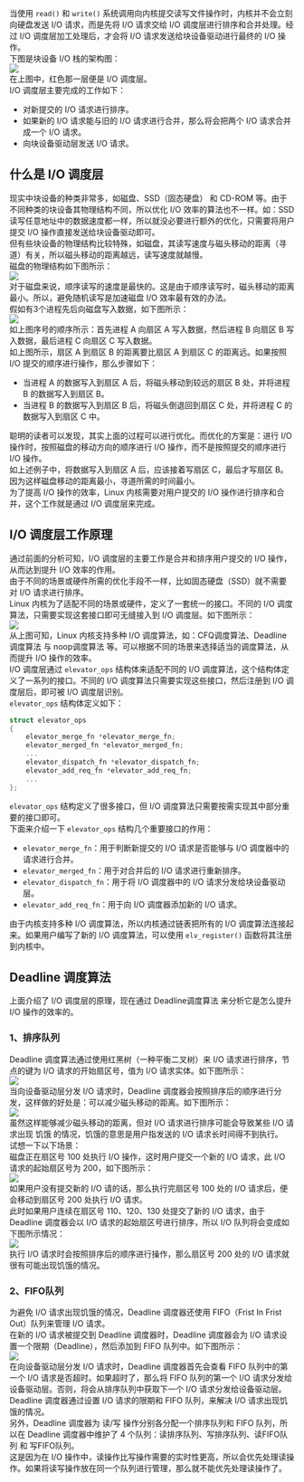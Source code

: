 当使用 `read()` 和 `write()` 系统调用向内核提交读写文件操作时，内核并不会立刻向硬盘发送 I/O 请求，而是先将 I/O 请求交给 I/O 调度层进行排序和合并处理。经过 I/O 调度层加工处理后，才会将 I/O 请求发送给块设备驱动进行最终的 I/O 操作。<br />下图是块设备 I/O 栈的架构图：<br />![](https://cdn.nlark.com/yuque/0/2023/png/396745/1677636367817-f5a0e231-fc1d-471b-9858-7ece920d9c15.png#averageHue=%23a49f86&clientId=ufafe8b47-4b3d-4&from=paste&id=u077a612b&originHeight=927&originWidth=1080&originalType=url&ratio=2.5&rotation=0&showTitle=false&status=done&style=none&taskId=u6097cae8-cf23-4edd-927f-d740d8ad6d4&title=)<br />在上图中，红色那一层便是 I/O 调度层。<br />I/O 调度层主要完成的工作如下：

- 对新提交的 I/O 请求进行排序。
- 如果新的 I/O 请求能与旧的 I/O 请求进行合并，那么将会把两个 I/O 请求合并成一个 I/O 请求。
- 向块设备驱动层发送 I/O 请求。
<a name="BGgjR"></a>
## 什么是 I/O 调度层
现实中块设备的种类非常多，如磁盘、SSD（固态硬盘） 和 CD-ROM 等。由于不同种类的块设备其物理结构不同，所以优化 I/O 效率的算法也不一样。如：SSD 读写任意地址中的数据速度都一样，所以就没必要进行额外的优化，只需要将用户提交 I/O 操作直接发送给块设备驱动即可。<br />但有些块设备的物理结构比较特殊，如磁盘，其读写速度与磁头移动的距离（寻道）有关，所以磁头移动的距离越远，读写速度就越慢。<br />磁盘的物理结构如下图所示：<br />![](https://cdn.nlark.com/yuque/0/2023/png/396745/1677636367797-2b375b2e-dea5-4674-93a0-42744b6516fd.png#averageHue=%23e2e2e2&clientId=ufafe8b47-4b3d-4&from=paste&id=u0b9e99cc&originHeight=652&originWidth=718&originalType=url&ratio=2.5&rotation=0&showTitle=false&status=done&style=none&taskId=uf1400933-3166-48d3-9af0-4f2afc14e32&title=)<br />对于磁盘来说，顺序读写的速度是最快的。这是由于顺序读写时，磁头移动的距离最小。所以，避免随机读写是加速磁盘 I/O 效率最有效的办法。<br />假如有3个进程先后向磁盘写入数据，如下图所示：<br />![](https://cdn.nlark.com/yuque/0/2023/png/396745/1677636367764-0f53fe4f-443f-4a76-a2c4-ed448562b1a4.png#averageHue=%23e2d7d6&clientId=ufafe8b47-4b3d-4&from=paste&id=u38fe2937&originHeight=521&originWidth=1080&originalType=url&ratio=2.5&rotation=0&showTitle=false&status=done&style=none&taskId=ufb5fbf0a-1c28-4db6-8ecb-c6c4a71d91a&title=)<br />如上图序号的顺序所示：首先进程 A 向扇区 A 写入数据，然后进程 B 向扇区 B 写入数据，最后进程 C 向扇区 C 写入数据。<br />如上图所示，扇区 A 到扇区 B 的距离要比扇区 A 到扇区 C 的距离远。如果按照 I/O 提交的顺序进行操作，那么步骤如下：

- 当进程 A 的数据写入到扇区 A 后，将磁头移动到较远的扇区 B 处，并将进程 B 的数据写入到扇区 B。
- 当进程 B 的数据写入到扇区 B 后，将磁头倒退回到扇区 C 处，并将进程 C 的数据写入到扇区 C 中。

聪明的读者可以发现，其实上面的过程可以进行优化。而优化的方案是：进行 I/O 操作时，按照磁盘的移动方向的顺序进行 I/O 操作，而不是按照提交的顺序进行 I/O 操作。<br />如上述例子中，将数据写入到扇区 A 后，应该接着写扇区 C，最后才写扇区 B。因为这样磁盘移动的距离最小，寻道所需的时间最小。<br />为了提高 I/O 操作的效率，Linux 内核需要对用户提交的 I/O 操作进行排序和合并，这个工作就是通过 I/O 调度层来完成。
<a name="wMlPh"></a>
## I/O 调度层工作原理
通过前面的分析可知，I/O 调度层的主要工作是合并和排序用户提交的 I/O 操作，从而达到提升 I/O 效率的作用。<br />由于不同的场景或硬件所需的优化手段不一样，比如固态硬盘（SSD）就不需要对 I/O 请求进行排序。<br />Linux 内核为了适配不同的场景或硬件，定义了一套统一的接口。不同的 I/O 调度算法，只需要实现这套接口即可无缝接入到 I/O 调度层。如下图所示：<br />![](https://cdn.nlark.com/yuque/0/2023/png/396745/1677636367774-aaa99798-8844-4268-8d8a-ecbadead3a85.png#averageHue=%23bfdabe&clientId=ufafe8b47-4b3d-4&from=paste&id=u3b9fb8dc&originHeight=391&originWidth=1080&originalType=url&ratio=2.5&rotation=0&showTitle=false&status=done&style=none&taskId=u62c858c3-1697-4371-98cc-6fcd23d9e9d&title=)<br />从上图可知，Linux 内核支持多种 I/O 调度算法，如：CFQ调度算法、Deadline调度算法 与 noop调度算法 等。可以根据不同的场景来选择适当的调度算法，从而提升 I/O 操作的效率。<br />I/O 调度层通过 `elevator_ops` 结构体来适配不同的 I/O 调度算法，这个结构体定义了一系列的接口。不同的 I/O 调度算法只需要实现这些接口，然后注册到 I/O 调度层后，即可被 I/O 调度层识别。<br />`elevator_ops` 结构体定义如下：
```c
struct elevator_ops
{
    elevator_merge_fn *elevator_merge_fn;
    elevator_merged_fn *elevator_merged_fn;
    ...
    elevator_dispatch_fn *elevator_dispatch_fn;
    elevator_add_req_fn *elevator_add_req_fn;
    ...
};
```
`elevator_ops` 结构定义了很多接口，但 I/O 调度算法只需要按需实现其中部分重要的接口即可。<br />下面来介绍一下 `elevator_ops` 结构几个重要接口的作用：

- `elevator_merge_fn`：用于判断新提交的 I/O 请求是否能够与 I/O 调度器中的请求进行合并。
- `elevator_merged_fn`：用于对合并后的 I/O 请求进行重新排序。
- `elevator_dispatch_fn`：用于将 I/O 调度器中的 I/O 请求分发给块设备驱动层。
- `elevator_add_req_fn`：用于向 I/O 调度器添加新的 I/O 请求。

由于内核支持多种 I/O 调度算法，所以内核通过链表把所有的 I/O 调度算法连接起来。如果用户编写了新的 I/O 调度算法，可以使用 `elv_register()` 函数将其注册到内核中。
<a name="wdKF7"></a>
## Deadline 调度算法
上面介绍了 I/O 调度层的原理，现在通过 Deadline调度算法 来分析它是怎么提升 I/O 操作的效率的。
<a name="Iinfs"></a>
### 1、排序队列
Deadline 调度算法通过使用红黑树（一种平衡二叉树）来 I/O 请求进行排序，节点的键为 I/O 请求的开始扇区号，值为 I/O 请求实体。如下图所示：<br />![](https://cdn.nlark.com/yuque/0/2023/png/396745/1677636367825-52d007ca-1443-49dc-b0f5-a98a283d435b.png#averageHue=%23d2d2d2&clientId=ufafe8b47-4b3d-4&from=paste&id=u692d606e&originHeight=559&originWidth=1080&originalType=url&ratio=2.5&rotation=0&showTitle=false&status=done&style=none&taskId=ufbd1d206-5a92-418e-840e-6e909af208c&title=)<br />当向设备驱动层分发 I/O 请求时，Deadline 调度器会按照排序后的顺序进行分发，这样做的好处是：可以减少磁头移动的距离。如下图所示：<br />![](https://cdn.nlark.com/yuque/0/2023/png/396745/1677636368116-5bd696f7-9bea-45d8-8573-65c6e5d34a46.png#averageHue=%23b0d1f7&clientId=ufafe8b47-4b3d-4&from=paste&id=ub0a6adce&originHeight=316&originWidth=1080&originalType=url&ratio=2.5&rotation=0&showTitle=false&status=done&style=none&taskId=u3d7ccf36-08c1-42fa-85c8-258730a23c3&title=)<br />虽然这样能够减少磁头移动的距离，但对 I/O 请求进行排序可能会导致某些 I/O 请求出现 饥饿 的情况，饥饿的意思是用户指发送的 I/O 请求长时间得不到执行。<br />试想一下以下场景：<br />磁盘正在扇区号 100 处执行 I/O 操作，这时用户提交一个新的 I/O 请求，此 I/O 请求的起始扇区号为 200，如下图所示：<br />![](https://cdn.nlark.com/yuque/0/2023/png/396745/1677636368245-e69beecd-a3e9-41db-8198-e442675700f8.png#averageHue=%23b6d3f5&clientId=ufafe8b47-4b3d-4&from=paste&id=u1a282138&originHeight=440&originWidth=610&originalType=url&ratio=2.5&rotation=0&showTitle=false&status=done&style=none&taskId=u8114f962-1092-487d-b6bc-44824ebc798&title=)<br />如果用户没有提交新的 I/O 请的话，那么执行完扇区号 100 处的 I/O 请求后，便会移动到扇区号 200 处执行 I/O 请求。<br />此时如果用户连续在扇区号 110、120、130 处提交了新的 I/O 请求，由于 Deadline 调度器会以 I/O 请求的起始扇区号进行排序，所以 I/O 队列将会变成如下图所示情况：<br />![](https://cdn.nlark.com/yuque/0/2023/png/396745/1677636368391-108f3d6e-aaef-4e07-96f2-267e775f84cb.png#averageHue=%23b5d3f7&clientId=ufafe8b47-4b3d-4&from=paste&id=u3ef2206f&originHeight=353&originWidth=1080&originalType=url&ratio=2.5&rotation=0&showTitle=false&status=done&style=none&taskId=u6b75cbe2-d532-46eb-8735-7010748fb7f&title=)<br />执行 I/O 请求时会按照排序后的顺序进行操作，那么扇区号 200 处的 I/O 请求就很有可能出现饥饿的情况。
<a name="zDTea"></a>
### 2、FIFO队列
为避免 I/O 请求出现饥饿的情况，Deadline 调度器还使用 FIFO（Frist In Frist Out）队列来管理 I/O 请求。<br />在新的 I/O 请求被提交到 Deadline 调度器时，Deadline 调度器会为 I/O 请求设置一个限期（Deadline），然后添加到 FIFO 队列中。如下图所示：<br />![](https://cdn.nlark.com/yuque/0/2023/png/396745/1677636368541-193ba89d-5c91-48aa-a0f9-64cb2b623850.png#averageHue=%23a2add9&clientId=ufafe8b47-4b3d-4&from=paste&id=u53db3225&originHeight=306&originWidth=1080&originalType=url&ratio=2.5&rotation=0&showTitle=false&status=done&style=none&taskId=ua799f983-8b71-4622-88d1-082c9bc5ea5&title=)<br />在向设备驱动层分发 I/O 请求时，Deadline 调度器首先会查看 FIFO 队列中的第一个 I/O 请求是否超时。如果超时了，那么将 FIFO 队列的第一个 I/O 请求分发给设备驱动层。否则，将会从排序队列中获取下一个 I/O 请求分发给设备驱动层。<br />Deadline 调度器通过设置 I/O 请求的限期和 FIFO 队列，来解决 I/O 请求出现饥饿的情况。<br />另外，Deadline 调度器为 读/写 操作分别各分配一个排序队列和 FIFO 队列，所以在 Deadline 调度器中维护了 4 个队列：读排序队列、写排序队列、读FIFO队列 和 写FIFO队列。<br />这是因为在 I/O 操作中，读操作比写操作需要的实时性更高，所以会优先处理读操作。如果将读写操作放在同一个队列进行管理，那么就不能优先处理读操作了。
